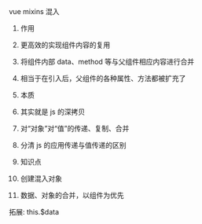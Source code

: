 <!--
 * @Descripttion: 
 * @version: 
 * @Author: Evildoer98
 * @Date: 2021-10-27 20:58:26
 * @LastEditors: Evildoer98
 * @LastEditTime: 2021-10-27 21:01:44
-->

vue mixins 混入

1. 作用
  1. 更高效的实现组件内容的复用
  2. 将组件内部 data、method 等与父组件相应内容进行合并
  3. 相当于在引入后，父组件的各种属性、方法都被扩充了

2. 本质
  1. 其实就是 js 的深拷贝
  2. 对“对象”对“值”的传递、复制、合并
  3. 分清 js 的应用传递与值传递的区别

3. 知识点
  1. 创建混入对象
  2. 数据、对象的合并，以组件为优先

拓展:
  this.$data

